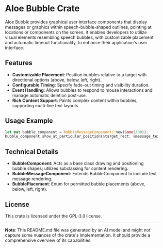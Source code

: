 # Aloe Bubble Crate

Aloe Bubble provides graphical user interface components that display messages or graphics within speech-bubble-shaped outlines, pointing at locations or components on the screen. It enables developers to utilize visual elements resembling speech bubbles, with customizable placement and automatic timeout functionality, to enhance their application's user interface.

## Features

- **Customizable Placement**: Position bubbles relative to a target with directional options (above, below, left, right).
- **Configurable Timing**: Specify fade-out timing and visibility duration.
- **Event Handling**: Allows bubbles to respond to mouse interactions and manage automatic deletion post-use.
- **Rich Content Support**: Paints complex content within bubbles, supporting multi-line text layouts.

## Usage Example

```rust
let mut bubble_component = BubbleMessageComponent::new(Some(300));
bubble_component.show_at_particular_position(&target_rect, &message_text, 5000, Some(true), Some(false));
```

## Technical Details

- **BubbleComponent**: Acts as a base class drawing and positioning bubble shapes; utilizes subclassing for content rendering.
- **BubbleMessageComponent**: Extends BubbleComponent to include text message rendering.
- **BubblePlacement**: Enum for permitted bubble placements (above, below, left, right).

## License

This crate is licensed under the GPL-3.0 license.

---

**Note**: This README.md file was generated by an AI model and might not capture some nuances of the crate's implementation. It should provide a comprehensive overview of its capabilities.